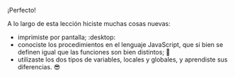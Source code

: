 ¡Perfecto!

A lo largo de esta lección hiciste muchas cosas nuevas:

* imprimiste por pantalla; :desktop:
* conociste los procedimientos en el lenguaje JavaScript, que si bien se definen igual que las funciones son bien distintos; :eyes:
* utilizaste los dos tipos de variables, locales y globales, y aprendiste sus diferencias. :sunglasses:
